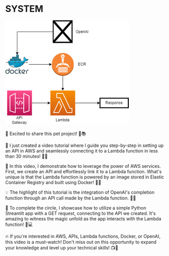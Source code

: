 # SYSTEM

![main](https://github.com/yiqiao-yin/wyn-chatbot-io/blob/main/src/docs/SYSTEM-ARCHITECT-WHITE-BACKGROUND.png)

🚀 Excited to share this pet project! 🎥📚

🎉 I just created a video tutorial where I guide you step-by-step in setting up an API in AWS and seamlessly connecting it to a Lambda function in less than 30 minutes! 🤩💪

🔗 In this video, I demonstrate how to leverage the power of AWS services. First, we create an API and effortlessly link it to a Lambda function. What's unique is that the Lambda function is powered by an image stored in Elastic Container Registry and built using Docker! 🚢🐳

💡 The highlight of this tutorial is the integration of OpenAI's completion function through an API call made by the Lambda function. 🤝🌐

🐍 To complete the circle, I showcase how to utilize a simple Python Streamlit app with a GET request, connecting to the API we created. It's amazing to witness the magic unfold as the app interacts with the Lambda function! 📲💻

🔥 If you're interested in AWS, APIs, Lambda functions, Docker, or OpenAI, this video is a must-watch! Don't miss out on this opportunity to expand your knowledge and level up your technical skills! 📺🔗

